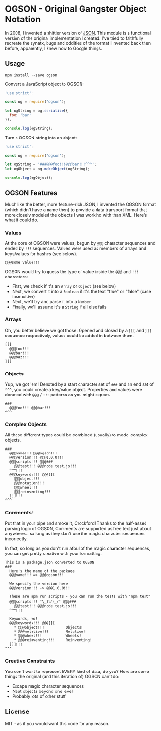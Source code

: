 # OGSON - Original Gangster Object Notation

In 2008, I invented a shittier version of [JSON](http://www.json.org/). This module
is a functional version of the original implementation I created. I've tried
to faithfully recreate the synatx, bugs and oddities of the format I invented 
back then before, apparently, I knew how to Google things.

## Usage

```
npm install --save ogson
```

Convert a JavaScript object to OGSON:

```js
'use strict';

const og = require('ogson');

let ogString = og.serialize({
  foo: 'bar'
});

console.log(ogString);
```

Turn a OGSON string into an object:

```js
'use strict';

const og = require('ogson');

let ogString = '###@@@foo!!!@@@bar!!!^^^';
let ogObject = og.makeObject(ogString);

console.log(ogObject);
```

## OGSON Features

Much like the better, more feature-rich JSON, I invented the OGSON format (which
didn't have a name then) to provide a data transport format that more closely
modeled the objects I was working with than XML. Here's what it could do.

### Values

At the core of OGSON were values, begun by `@@@` character sequences and ended 
by `!!!` sequences. Values were used as members of arrays and keys/values for 
hashes (see below).

```
@@@some value!!!
```

OGSON would try to guess the type of value inside the `@@@` and `!!!` characters:

* First, we check if it's an `Array` or `Object` (see below)
* Next, we convert it into a `Boolean` if it's the text "true" or "false" (case insensitive)
* Next, we'll try and parse it into a `Number`
* Finally, we'll assume it's a `String` if all else fails

### Arrays

Oh, you better believe we got those. Opened and closed by a `[[[` and `]]]`
sequence respectively, values could be added in between them.

```
[[[
  @@@foo!!!
  @@@bar!!!
  @@@baz!!!
]]]
```

### Objects

Yup, we got 'em! Denoted by a start character set of `###` and an end set of `^^^`, 
you could create a key/value object. Properties and values were denoted with 
`@@@` / `!!!` patterns as you might expect.

```
###
  @@@foo!!! @@@bar!!!
^^^
```

### Complex Objects

All these different types could be combined (usually) to model complex objects.

```
###
  @@@name!!! @@@ogson!!!
  @@@version!!! @@@1.0.0!!!
  @@@scripts!!! @@@###
    @@@test!!! @@@node test.js!!!
  ^^^!!!
  @@@keywords!!! @@@[[[
    @@@object!!!
    @@@notation!!!
    @@@wheel!!!
    @@@reinventing!!!
  ]]]!!!
^^^
```

### Comments!

Put that in your pipe and smoke it, Crockford! Thanks to the half-assed parsing
logic of OGSON, Comments are supported as free text just about anywhere... so
long as they don't use the magic character sequences incorrectly.

In fact, so long as you don't run afoul of the magic character sequences, you
can get pretty creative with your formatting.

```
This is a package.json converted to OGSON
###
  Here's the name of the package
  @@@name!!! => @@@ogson!!!

  We specify the version here
  @@@version!!! -> @@@1.0.0!!!

  These are npm run scripts - you can run the tests with "npm test"
  @@@scripts!!! ¯\_(ツ)_/¯ @@@###
    @@@test!!! @@@node test.js!!!
  ^^^!!!

  Keywords, yo!
  @@@keywords!!! @@@[[[
    * @@@object!!!          Objects!
    * @@@notation!!!        Notation!
    * @@@wheel!!!           Wheels!
    * @@@reinventing!!!     Reinventing!
  ]]]!!!
^^^
```

### Creative Constraints

You don't want to represent EVERY kind of data, do you? Here are some things
the original (and this iteration of) OGSON can't do:

* Escape magic character sequences
* Nest objects beyond one level
* Probably lots of other stuff

## License

MIT - as if you would want this code for any reason.
